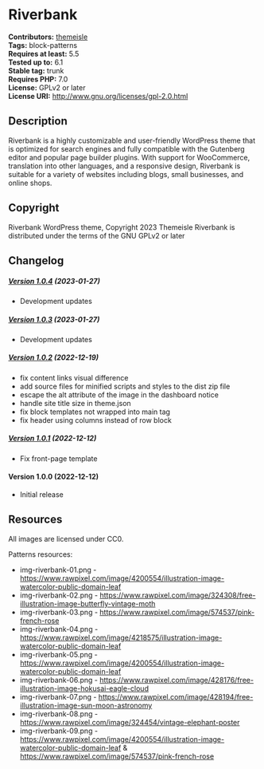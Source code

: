 # Riverbank #
**Contributors:** [themeisle](https://profiles.wordpress.org/themeisle/)  
**Tags:** block-patterns  
**Requires at least:** 5.5  
**Tested up to:** 6.1  
**Stable tag:** trunk  
**Requires PHP:** 7.0  
**License:** GPLv2 or later  
**License URI:** http://www.gnu.org/licenses/gpl-2.0.html  

## Description ##
Riverbank is a highly customizable and user-friendly WordPress theme that is optimized for search engines and fully compatible with the Gutenberg editor and popular page builder plugins. With support for WooCommerce, translation into other languages, and a responsive design, Riverbank is suitable for a variety of websites including blogs, small businesses, and online shops.
## Copyright ##
Riverbank WordPress theme, Copyright 2023 Themeisle
Riverbank is distributed under the terms of the GNU GPLv2 or later

## Changelog ##

##### [Version 1.0.4](https://github.com/Codeinwp/riverbank/compare/v1.0.3...v1.0.4) (2023-01-27)

- Development updates




##### [Version 1.0.3](https://github.com/Codeinwp/riverbank/compare/v1.0.2...v1.0.3) (2023-01-27)

- Development updates




##### [Version 1.0.2](https://github.com/Codeinwp/riverbank/compare/v1.0.1...v1.0.2) (2022-12-19)

* fix content links visual difference
* add source files for minified scripts and styles to the dist zip file
* escape the alt attribute of the image in the dashboard notice
* handle site title size in theme.json
* fix block templates not wrapped into main tag
* fix header using columns instead of row block




##### [Version 1.0.1](https://github.com/Codeinwp/riverbank/compare/v1.0.0...v1.0.1) (2022-12-12)

- Fix front-page template




####   Version 1.0.0 (2022-12-12)

- Initial release




## Resources ##
All images are licensed under CC0.

Patterns resources:

* img-riverbank-01.png - https://www.rawpixel.com/image/4200554/illustration-image-watercolor-public-domain-leaf
* img-riverbank-02.png - https://www.rawpixel.com/image/324308/free-illustration-image-butterfly-vintage-moth
* img-riverbank-03.png - https://www.rawpixel.com/image/574537/pink-french-rose
* img-riverbank-04.png - https://www.rawpixel.com/image/4218575/illustration-image-watercolor-public-domain-leaf
* img-riverbank-05.png - https://www.rawpixel.com/image/4200554/illustration-image-watercolor-public-domain-leaf
* img-riverbank-06.png - https://www.rawpixel.com/image/428176/free-illustration-image-hokusai-eagle-cloud
* img-riverbank-07.png - https://www.rawpixel.com/image/428194/free-illustration-image-sun-moon-astronomy
* img-riverbank-08.png - https://www.rawpixel.com/image/324454/vintage-elephant-poster
* img-riverbank-09.png - https://www.rawpixel.com/image/4200554/illustration-image-watercolor-public-domain-leaf & https://www.rawpixel.com/image/574537/pink-french-rose
